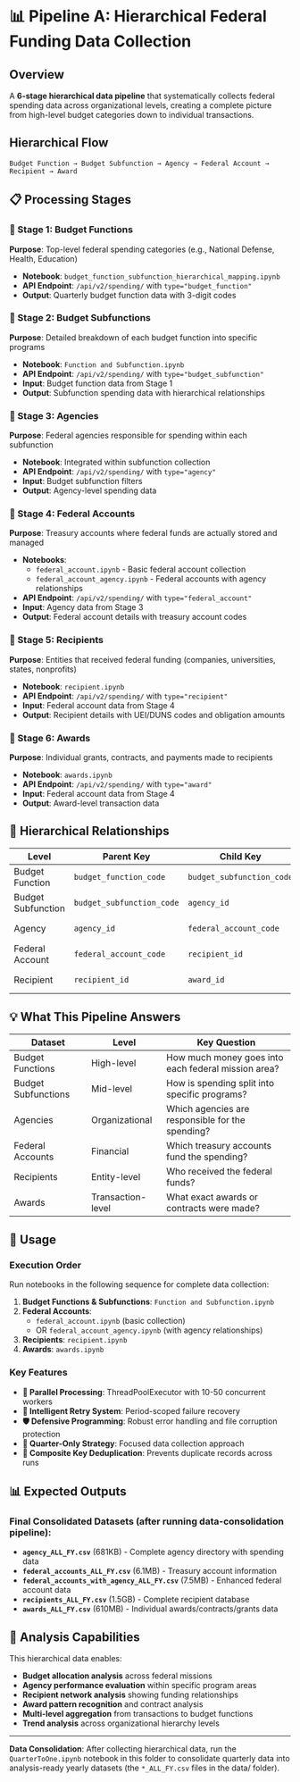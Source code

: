 # 📊 Pipeline A: Hierarchical Federal Funding Data Collection

## Overview
A **6-stage hierarchical data pipeline** that systematically collects federal spending data across organizational levels, creating a complete picture from high-level budget categories down to individual transactions.

## Hierarchical Flow
```
Budget Function → Budget Subfunction → Agency → Federal Account → Recipient → Award
```

## 📋 Processing Stages

### 🧩 Stage 1: Budget Functions
**Purpose**: Top-level federal spending categories (e.g., National Defense, Health, Education)
- **Notebook**: `budget_function_subfunction_hierarchical_mapping.ipynb`
- **API Endpoint**: `/api/v2/spending/` with `type="budget_function"`
- **Output**: Quarterly budget function data with 3-digit codes

### 🧩 Stage 2: Budget Subfunctions  
**Purpose**: Detailed breakdown of each budget function into specific programs
- **Notebook**: `Function and Subfunction.ipynb`
- **API Endpoint**: `/api/v2/spending/` with `type="budget_subfunction"`
- **Input**: Budget function data from Stage 1
- **Output**: Subfunction spending data with hierarchical relationships

### 🧩 Stage 3: Agencies
**Purpose**: Federal agencies responsible for spending within each subfunction
- **Notebook**: Integrated within subfunction collection
- **API Endpoint**: `/api/v2/spending/` with `type="agency"`
- **Input**: Budget subfunction filters
- **Output**: Agency-level spending data

### 🧩 Stage 4: Federal Accounts
**Purpose**: Treasury accounts where federal funds are actually stored and managed
- **Notebooks**: 
  - `federal_account.ipynb` - Basic federal account collection
  - `federal_account_agency.ipynb` - Federal accounts with agency relationships
- **API Endpoint**: `/api/v2/spending/` with `type="federal_account"`
- **Input**: Agency data from Stage 3
- **Output**: Federal account details with treasury account codes

### 🧩 Stage 5: Recipients
**Purpose**: Entities that received federal funding (companies, universities, states, nonprofits)
- **Notebook**: `recipient.ipynb`
- **API Endpoint**: `/api/v2/spending/` with `type="recipient"`
- **Input**: Federal account data from Stage 4
- **Output**: Recipient details with UEI/DUNS codes and obligation amounts

### 🧩 Stage 6: Awards
**Purpose**: Individual grants, contracts, and payments made to recipients
- **Notebook**: `awards.ipynb`
- **API Endpoint**: `/api/v2/spending/` with `type="award"`
- **Input**: Federal account data from Stage 4
- **Output**: Award-level transaction data

## 🔗 Hierarchical Relationships

| Level | Parent Key | Child Key | Relationship |
|-------|------------|-----------|--------------|
| Budget Function | `budget_function_code` | `budget_subfunction_code` | One-to-many |
| Budget Subfunction | `budget_subfunction_code` | `agency_id` | One-to-many |
| Agency | `agency_id` | `federal_account_code` | One-to-many |
| Federal Account | `federal_account_code` | `recipient_id` | One-to-many |
| Recipient | `recipient_id` | `award_id` | One-to-many |

## 💡 What This Pipeline Answers

| Dataset | Level | Key Question |
|---------|-------|-------------|
| Budget Functions | High-level | How much money goes into each federal mission area? |
| Budget Subfunctions | Mid-level | How is spending split into specific programs? |
| Agencies | Organizational | Which agencies are responsible for the spending? |
| Federal Accounts | Financial | Which treasury accounts fund the spending? |
| Recipients | Entity-level | Who received the federal funds? |
| Awards | Transaction-level | What exact awards or contracts were made? |

## 🚀 Usage

### Execution Order
Run notebooks in the following sequence for complete data collection:

1. **Budget Functions & Subfunctions**: `Function and Subfunction.ipynb`
2. **Federal Accounts**: 
   - `federal_account.ipynb` (basic collection)
   - OR `federal_account_agency.ipynb` (with agency relationships)
3. **Recipients**: `recipient.ipynb`
4. **Awards**: `awards.ipynb`

### Key Features
- **🚀 Parallel Processing**: ThreadPoolExecutor with 10-50 concurrent workers
- **🔄 Intelligent Retry System**: Period-scoped failure recovery
- **🛡️ Defensive Programming**: Robust error handling and file corruption protection
- **📅 Quarter-Only Strategy**: Focused data collection approach
- **🔑 Composite Key Deduplication**: Prevents duplicate records across runs

## 📊 Expected Outputs

### Final Consolidated Datasets (after running data-consolidation pipeline):
- **`agency_ALL_FY.csv`** (681KB) - Complete agency directory with spending data
- **`federal_accounts_ALL_FY.csv`** (6.1MB) - Treasury account information  
- **`federal_accounts_with_agency_ALL_FY.csv`** (7.5MB) - Enhanced federal account data
- **`recipients_ALL_FY.csv`** (1.5GB) - Complete recipient database
- **`awards_ALL_FY.csv`** (610MB) - Individual awards/contracts/grants data

## 🎯 Analysis Capabilities

This hierarchical data enables:
- **Budget allocation analysis** across federal missions
- **Agency performance evaluation** within specific program areas
- **Recipient network analysis** showing funding relationships
- **Award pattern recognition** and contract analysis
- **Multi-level aggregation** from transactions to budget functions
- **Trend analysis** across organizational hierarchy levels

---

**Data Consolidation**: After collecting hierarchical data, run the `QuarterToOne.ipynb` notebook in this folder to consolidate quarterly data into analysis-ready yearly datasets (the `*_ALL_FY.csv` files in the data/ folder).
